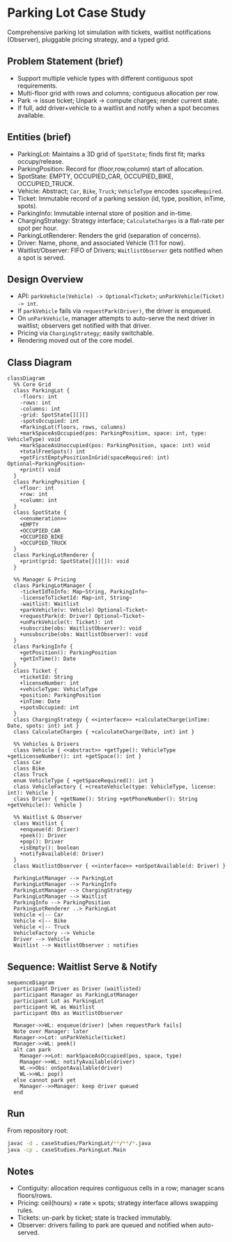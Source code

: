 # Parking Lot Case Study

Comprehensive parking lot simulation with tickets, waitlist notifications (Observer), pluggable pricing strategy, and a typed grid.

## Problem Statement (brief)
- Support multiple vehicle types with different contiguous spot requirements.
- Multi-floor grid with rows and columns; contiguous allocation per row.
- Park → issue ticket; Unpark → compute charges; render current state.
- If full, add driver+vehicle to a waitlist and notify when a spot becomes available.

## Entities (brief)
- ParkingLot: Maintains a 3D grid of `SpotState`; finds first fit; marks occupy/release.
- ParkingPosition: Record for (floor,row,column) start of allocation.
- SpotState: EMPTY, OCCUPIED_CAR, OCCUPIED_BIKE, OCCUPIED_TRUCK.
- Vehicle: Abstract; `Car`, `Bike`, `Truck`; `VehicleType` encodes `spaceRequired`.
- Ticket: Immutable record of a parking session (id, type, position, inTime, spots).
- ParkingInfo: Immutable internal store of position and in-time.
- ChargingStrategy: Strategy interface; `CalculateCharges` is a flat-rate per spot per hour.
- ParkingLotRenderer: Renders the grid (separation of concerns).
- Driver: Name, phone, and associated Vehicle (1:1 for now).
- Waitlist/Observer: FIFO of Drivers; `WaitlistObserver` gets notified when a spot is served.

## Design Overview
- API: `parkVehicle(Vehicle) -> Optional<Ticket>`; `unParkVehicle(Ticket) -> int`.
- If `parkVehicle` fails via `requestPark(Driver)`, the driver is enqueued.
- On `unParkVehicle`, manager attempts to auto-serve the next driver in waitlist; observers get notified with that driver.
- Pricing via `ChargingStrategy`; easily switchable.
- Rendering moved out of the core model.

## Class Diagram
```mermaid
classDiagram
  %% Core Grid
  class ParkingLot {
    -floors: int
    -rows: int
    -columns: int
    -grid: SpotState[][][]
    -spotsOccupied: int
    +ParkingLot(floors, rows, columns)
    +markSpaceAsOccupied(pos: ParkingPosition, space: int, type: VehicleType) void
    +markSpaceAsUnoccupied(pos: ParkingPosition, space: int) void
    +totalFreeSpots() int
    +getFirstEmptyPositionInGrid(spaceRequired: int) Optional~ParkingPosition~
    +print() void
  }
  class ParkingPosition {
    +floor: int
    +row: int
    +column: int
  }
  class SpotState {
    <<enumeration>>
    +EMPTY
    +OCCUPIED_CAR
    +OCCUPIED_BIKE
    +OCCUPIED_TRUCK
  }
  class ParkingLotRenderer {
    +print(grid: SpotState[][][]): void
  }

  %% Manager & Pricing
  class ParkingLotManager {
    -ticketIdToInfo: Map~String, ParkingInfo~
    -licenseToTicketId: Map~int, String~
    -waitlist: Waitlist
    +parkVehicle(v: Vehicle) Optional~Ticket~
    +requestPark(d: Driver) Optional~Ticket~
    +unParkVehicle(t: Ticket): int
    +subscribe(obs: WaitlistObserver): void
    +unsubscribe(obs: WaitlistObserver): void
  }
  class ParkingInfo {
    +getPosition(): ParkingPosition
    +getInTime(): Date
  }
  class Ticket {
    +ticketId: String
    +licenseNumber: int
    +vehicleType: VehicleType
    +position: ParkingPosition
    +inTime: Date
    +spotsOccupied: int
  }
  class ChargingStrategy { <<interface>> +calculateCharge(inTime: Date, spots: int) int }
  class CalculateCharges { +calculateCharge(Date, int) int }

  %% Vehicles & Drivers
  class Vehicle { <<abstract>> +getType(): VehicleType +getLicenseNumber(): int +getSpace(): int }
  class Car
  class Bike
  class Truck
  enum VehicleType { +getSpaceRequired(): int }
  class VehicleFactory { +createVehicle(type: VehicleType, license: int): Vehicle }
  class Driver { +getName(): String +getPhoneNumber(): String +getVehicle(): Vehicle }

  %% Waitlist & Observer
  class Waitlist {
    +enqueue(d: Driver)
    +peek(): Driver
    +pop(): Driver
    +isEmpty(): boolean
    +notifyAvailable(d: Driver)
  }
  class WaitlistObserver { <<interface>> +onSpotAvailable(d: Driver) }

  ParkingLotManager --> ParkingLot
  ParkingLotManager --> ParkingInfo
  ParkingLotManager --> ChargingStrategy
  ParkingLotManager --> Waitlist
  ParkingInfo --> ParkingPosition
  ParkingLotRenderer ..> ParkingLot
  Vehicle <|-- Car
  Vehicle <|-- Bike
  Vehicle <|-- Truck
  VehicleFactory --> Vehicle
  Driver --> Vehicle
  Waitlist --> WaitlistObserver : notifies
```

## Sequence: Waitlist Serve & Notify
```mermaid
sequenceDiagram
  participant Driver as Driver (waitlisted)
  participant Manager as ParkingLotManager
  participant Lot as ParkingLot
  participant WL as Waitlist
  participant Obs as WaitlistObserver

  Manager->>WL: enqueue(driver) [when requestPark fails]
  Note over Manager: later
  Manager->>Lot: unParkVehicle(ticket)
  Manager->>WL: peek()
  alt can park
    Manager->>Lot: markSpaceAsOccupied(pos, space, type)
    Manager->>WL: notifyAvailable(driver)
    WL->>Obs: onSpotAvailable(driver)
    WL->>WL: pop()
  else cannot park yet
    Manager-->>Manager: keep driver queued
  end
```

## Run
From repository root:
```bash
javac -d . caseStudies/ParkingLot/**/**/*.java
java -cp . caseStudies.ParkingLot.Main
```

## Notes
- Contiguity: allocation requires contiguous cells in a row; manager scans floors/rows.
- Pricing: ceil(hours) × rate × spots; strategy interface allows swapping rules.
- Tickets: un-park by ticket; state is tracked immutably.
- Observer: drivers failing to park are queued and notified when auto-served.


